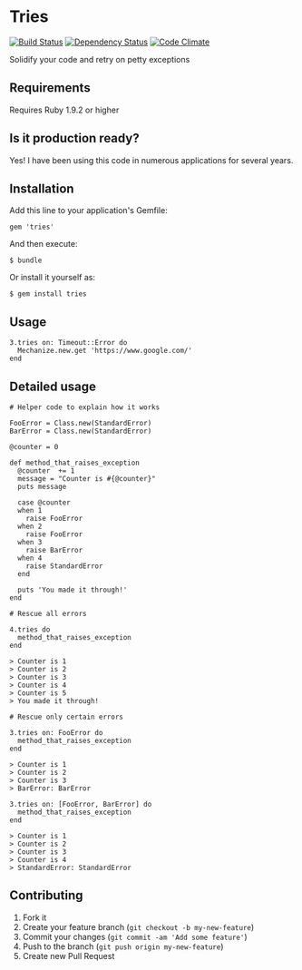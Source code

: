 # Tries

[![Build Status](https://secure.travis-ci.org/krautcomputing/tries.png)](http://travis-ci.org/krautcomputing/tries)
[![Dependency Status](https://gemnasium.com/krautcomputing/tries.png)](https://gemnasium.com/krautcomputing/tries)
[![Code Climate](https://codeclimate.com/badge.png)](https://codeclimate.com/github/krautcomputing/tries)

Solidify your code and retry on petty exceptions

## Requirements

Requires Ruby 1.9.2 or higher

## Is it production ready?

Yes! I have been using this code in numerous applications for several years.

## Installation

Add this line to your application's Gemfile:

    gem 'tries'

And then execute:

    $ bundle

Or install it yourself as:

    $ gem install tries

## Usage

    3.tries on: Timeout::Error do
      Mechanize.new.get 'https://www.google.com/'
    end

## Detailed usage

    # Helper code to explain how it works

    FooError = Class.new(StandardError)
    BarError = Class.new(StandardError)

    @counter = 0

    def method_that_raises_exception
      @counter  += 1
      message = "Counter is #{@counter}"
      puts message

      case @counter
      when 1
        raise FooError
      when 2
        raise FooError
      when 3
        raise BarError
      when 4
        raise StandardError
      end

      puts 'You made it through!'
    end

    # Rescue all errors

    4.tries do
      method_that_raises_exception
    end

    > Counter is 1
    > Counter is 2
    > Counter is 3
    > Counter is 4
    > Counter is 5
    > You made it through!

    # Rescue only certain errors

    3.tries on: FooError do
      method_that_raises_exception
    end

    > Counter is 1
    > Counter is 2
    > Counter is 3
    > BarError: BarError

    3.tries on: [FooError, BarError] do
      method_that_raises_exception
    end

    > Counter is 1
    > Counter is 2
    > Counter is 3
    > Counter is 4
    > StandardError: StandardError

## Contributing

1. Fork it
2. Create your feature branch (`git checkout -b my-new-feature`)
3. Commit your changes (`git commit -am 'Add some feature'`)
4. Push to the branch (`git push origin my-new-feature`)
5. Create new Pull Request
